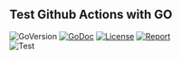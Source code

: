 ## Test Github Actions with GO

![GoVersion](https://img.shields.io/github/go-mod/go-version/gildas/test-actions)
[![GoDoc](https://img.shields.io/badge/go.dev-reference-007d9c?logo=go&logoColor=white&style=flat-square)](https://pkg.go.dev/github.com/gildas/test-actions) 
[![License](https://img.shields.io/github/license/gildas/test-actions)](https://github.com/gildas/test-actions/blob/master/LICENSE) 
[![Report](https://goreportcard.com/badge/github.com/gildas/test-actions)](https://goreportcard.com/report/github.com/gildas/test-actions)  
![Test](https://github.com/gildas/test-actions/workflows/Test/badge.svg?branch=master)

